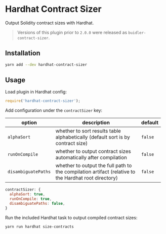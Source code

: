 # Hardhat Contract Sizer

Output Solidity contract sizes with Hardhat.

> Versions of this plugin prior to `2.0.0` were released as `buidler-contract-sizer`.

## Installation

```bash
yarn add --dev hardhat-contract-sizer
```

## Usage

Load plugin in Hardhat config:

```javascript
require('hardhat-contract-sizer');
```

Add configuration under the `contractSizer` key:

| option | description | default |
|-|-|-|
| `alphaSort` | whether to sort results table alphabetically (default sort is by contract size) | `false`
| `runOnCompile` | whether to output contract sizes automatically after compilation | `false` |
| `disambiguatePaths` | whether to output the full path to the compilation artifact (relative to the Hardhat root directory) | `false` |

```javascript
contractSizer: {
  alphaSort: true,
  runOnCompile: true,
  disambiguatePaths: false,
}
```

Run the included Hardhat task to output compiled contract sizes:

```bash
yarn run hardhat size-contracts
```
